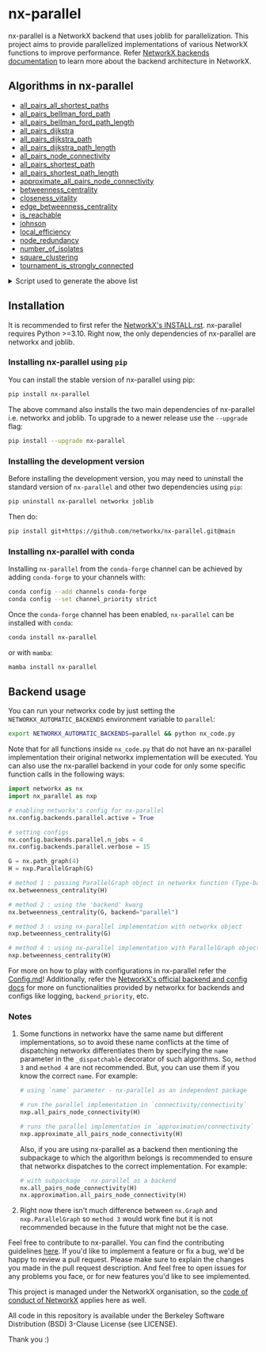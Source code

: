 # nx-parallel

nx-parallel is a NetworkX backend that uses joblib for parallelization. This project aims to provide parallelized implementations of various NetworkX functions to improve performance. Refer [NetworkX backends documentation](https://networkx.org/documentation/latest/reference/backends.html) to learn more about the backend architecture in NetworkX.

## Algorithms in nx-parallel

- [all_pairs_all_shortest_paths](https://github.com/networkx/nx-parallel/blob/main/nx_parallel/algorithms/shortest_paths/generic.py#L11)
- [all_pairs_bellman_ford_path](https://github.com/networkx/nx-parallel/blob/main/nx_parallel/algorithms/shortest_paths/weighted.py#L212)
- [all_pairs_bellman_ford_path_length](https://github.com/networkx/nx-parallel/blob/main/nx_parallel/algorithms/shortest_paths/weighted.py#L168)
- [all_pairs_dijkstra](https://github.com/networkx/nx-parallel/blob/main/nx_parallel/algorithms/shortest_paths/weighted.py#L29)
- [all_pairs_dijkstra_path](https://github.com/networkx/nx-parallel/blob/main/nx_parallel/algorithms/shortest_paths/weighted.py#L124)
- [all_pairs_dijkstra_path_length](https://github.com/networkx/nx-parallel/blob/main/nx_parallel/algorithms/shortest_paths/weighted.py#L73)
- [all_pairs_node_connectivity](https://github.com/networkx/nx-parallel/blob/main/nx_parallel/algorithms/connectivity/connectivity.py#L18)
- [all_pairs_shortest_path](https://github.com/networkx/nx-parallel/blob/main/nx_parallel/algorithms/shortest_paths/unweighted.py#L63)
- [all_pairs_shortest_path_length](https://github.com/networkx/nx-parallel/blob/main/nx_parallel/algorithms/shortest_paths/unweighted.py#L19)
- [approximate_all_pairs_node_connectivity](https://github.com/networkx/nx-parallel/blob/main/nx_parallel/algorithms/approximation/connectivity.py#L13)
- [betweenness_centrality](https://github.com/networkx/nx-parallel/blob/main/nx_parallel/algorithms/centrality/betweenness.py#L20)
- [closeness_vitality](https://github.com/networkx/nx-parallel/blob/main/nx_parallel/algorithms/vitality.py#L10)
- [edge_betweenness_centrality](https://github.com/networkx/nx-parallel/blob/main/nx_parallel/algorithms/centrality/betweenness.py#L96)
- [is_reachable](https://github.com/networkx/nx-parallel/blob/main/nx_parallel/algorithms/tournament.py#L13)
- [johnson](https://github.com/networkx/nx-parallel/blob/main/nx_parallel/algorithms/shortest_paths/weighted.py#L256)
- [local_efficiency](https://github.com/networkx/nx-parallel/blob/main/nx_parallel/algorithms/efficiency_measures.py#L10)
- [node_redundancy](https://github.com/networkx/nx-parallel/blob/main/nx_parallel/algorithms/bipartite/redundancy.py#L12)
- [number_of_isolates](https://github.com/networkx/nx-parallel/blob/main/nx_parallel/algorithms/isolate.py#L9)
- [square_clustering](https://github.com/networkx/nx-parallel/blob/main/nx_parallel/algorithms/cluster.py#L11)
- [tournament_is_strongly_connected](https://github.com/networkx/nx-parallel/blob/main/nx_parallel/algorithms/tournament.py#L59)

<details>
<summary>Script used to generate the above list</summary>
  
```
import _nx_parallel as nxp
d = nxp.get_funcs_info() # temporarily add `from .update_get_info import *` to _nx_parallel/__init__.py
for func in d:
    print(f"- [{func}]({d[func]['url']})")
```

</details>

## Installation

It is recommended to first refer the [NetworkX's INSTALL.rst](https://github.com/networkx/networkx/blob/main/INSTALL.rst).
nx-parallel requires Python >=3.10. Right now, the only dependencies of nx-parallel are networkx and joblib.

### Installing nx-parallel using `pip`

You can install the stable version of nx-parallel using pip:

```sh
pip install nx-parallel
```

The above command also installs the two main dependencies of nx-parallel i.e. networkx
and joblib. To upgrade to a newer release use the `--upgrade` flag:

```sh
pip install --upgrade nx-parallel
```

### Installing the development version

Before installing the development version, you may need to uninstall the
standard version of `nx-parallel` and other two dependencies using `pip`:

```sh
pip uninstall nx-parallel networkx joblib
```

Then do:

```sh
pip install git+https://github.com/networkx/nx-parallel.git@main
```

### Installing nx-parallel with conda

Installing `nx-parallel` from the `conda-forge` channel can be achieved by adding `conda-forge` to your channels with:

```sh
conda config --add channels conda-forge
conda config --set channel_priority strict
```

Once the `conda-forge` channel has been enabled, `nx-parallel` can be installed with `conda`:

```sh
conda install nx-parallel
```

or with `mamba`:

```sh
mamba install nx-parallel
```

## Backend usage

You can run your networkx code by just setting the `NETWORKX_AUTOMATIC_BACKENDS` environment variable to `parallel`:

```sh
export NETWORKX_AUTOMATIC_BACKENDS=parallel && python nx_code.py
```

Note that for all functions inside `nx_code.py` that do not have an nx-parallel implementation their original networkx implementation will be executed. You can also use the nx-parallel backend in your code for only some specific function calls in the following ways:

```py
import networkx as nx
import nx_parallel as nxp

# enabling networkx's config for nx-parallel
nx.config.backends.parallel.active = True

# setting configs
nx.config.backends.parallel.n_jobs = 4
nx.config.backends.parallel.verbose = 15

G = nx.path_graph(4)
H = nxp.ParallelGraph(G)

# method 1 : passing ParallelGraph object in networkx function (Type-based dispatching)
nx.betweenness_centrality(H)

# method 2 : using the 'backend' kwarg
nx.betweenness_centrality(G, backend="parallel")

# method 3 : using nx-parallel implementation with networkx object
nxp.betweenness_centrality(G)

# method 4 : using nx-parallel implementation with ParallelGraph object
nxp.betweenness_centrality(H)
```

For more on how to play with configurations in nx-parallel refer the [Config.md](./Config.md)! Additionally, refer the [NetworkX's official backend and config docs](https://networkx.org/documentation/latest/reference/backends.html) for more on functionalities provided by networkx for backends and configs like logging, `backend_priority`, etc.

### Notes

1. Some functions in networkx have the same name but different implementations, so to avoid these name conflicts at the time of dispatching networkx differentiates them by specifying the `name` parameter in the `_dispatchable` decorator of such algorithms. So, `method 3` and `method 4` are not recommended. But, you can use them if you know the correct `name`. For example:

   ```py
   # using `name` parameter - nx-parallel as an independent package

   # run the parallel implementation in `connectivity/connectivity`
   nxp.all_pairs_node_connectivity(H)

   # runs the parallel implementation in `approximation/connectivity`
   nxp.approximate_all_pairs_node_connectivity(H)
   ```

   Also, if you are using nx-parallel as a backend then mentioning the subpackage to which the algorithm belongs is recommended to ensure that networkx dispatches to the correct implementation. For example:

   ```py
   # with subpackage - nx-parallel as a backend
   nx.all_pairs_node_connectivity(H)
   nx.approximation.all_pairs_node_connectivity(H)
   ```

2. Right now there isn't much difference between `nx.Graph` and `nxp.ParallelGraph` so `method 3` would work fine but it is not recommended because in the future that might not be the case.

Feel free to contribute to nx-parallel. You can find the contributing guidelines [here](./CONTRIBUTING.md). If you'd like to implement a feature or fix a bug, we'd be happy to review a pull request. Please make sure to explain the changes you made in the pull request description. And feel free to open issues for any problems you face, or for new features you'd like to see implemented.

This project is managed under the NetworkX organisation, so the [code of conduct of NetworkX](https://github.com/networkx/networkx/blob/main/CODE_OF_CONDUCT.rst) applies here as well.

All code in this repository is available under the Berkeley Software Distribution (BSD) 3-Clause License (see LICENSE).

Thank you :)

